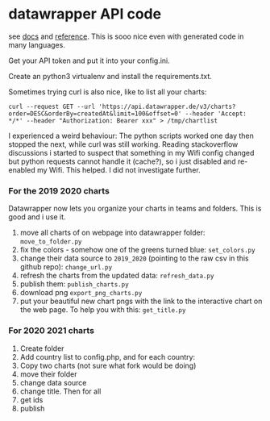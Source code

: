 # datawrapper API code

see [docs](https://developer.datawrapper.de/docs) and [reference](https://developer.datawrapper.de/reference/introduction). This is sooo nice even with generated code in many languages.

Get your API token and put it into your config.ini. 

Create an python3 virtualenv and install the requirements.txt. 

Sometimes trying curl is also nice, like to list all your charts:

```
curl --request GET --url 'https://api.datawrapper.de/v3/charts?order=DESC&orderBy=createdAt&limit=100&offset=0' --header 'Accept: */*' --header "Authorization: Bearer xxx" > /tmp/chartlist

```
I experienced a weird behaviour: The python scripts worked one day then stopped the next, while curl was still working. Reading stackoverflow discussions i started to suspect that something in my Wifi config changed but python requests cannot handle it (cache?), so i just disabled and re-enabled my Wifi. This helped. I did not investigate further.

### For the 2019 2020 charts

Datawrapper now lets you organize your charts in teams and folders. This is good and i use it.

1. move all charts of on webpage into datawrapper folder: `move_to_folder.py`
2. fix the colors - somehow one of the greens turned blue: `set_colors.py`
2. change their data source to `2019_2020` (pointing to the raw csv in this github repo): `change_url.py`
3. refresh the charts from the updated data: `refresh_data.py`
3. publish them: `publish_charts.py`
4. download png `export_png_charts.py`
5. put your beautiful new chart pngs with the link to the interactive chart on the web page. To help you with this: `get_title.py`

### For 2020 2021 charts

1. Create folder
1. Add country list to config.php, and for each country:
2. Copy two charts (not sure what fork would be doing)  
2. move their folder
3. change data source
4. change title. Then for all
5. get ids
6. publish

